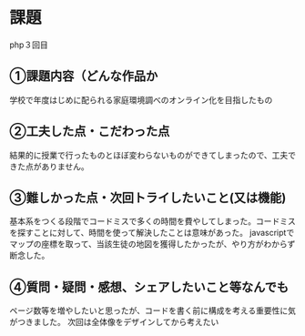 # 課題　 
php３回目

## ①課題内容（どんな作品か
学校で年度はじめに配られる家庭環境調べのオンライン化を目指したもの

## ②工夫した点・こだわった点
結果的に授業で行ったものとほぼ変わらないものができてしまったので、工夫できた点がありません。

## ③難しかった点・次回トライしたいこと(又は機能)
基本系をつくる段階でコードミスで多くの時間を費やしてしまった。コードミスを探すことに対して、時間を使って解決したことは意味があった。
javascriptでマップの座標を取って、当該生徒の地図を獲得したかったが、やり方がわからず断念した。

## ④質問・疑問・感想、シェアしたいこと等なんでも
ページ数等を増やしたいと思ったが、コードを書く前に構成を考える重要性に気がつきました。
次回は全体像をデザインしてから考えたい

